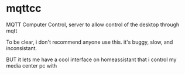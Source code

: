 # mqttcc
MQTT Computer Control, server to allow control of the desktop through mqtt

To be clear, i don't recommend anyone use this. it's buggy, slow, and inconsistant.

BUT it lets me have a cool interface on homeassistant that i control my media center pc with
